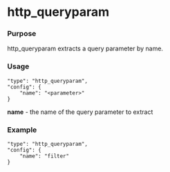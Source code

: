 # http\_queryparam

### Purpose

http\_queryparam extracts a query parameter by name.

### Usage

```
"type": "http_queryparam",
"config": {
    "name": "<parameter>"
}
```

**name** - the name of the query parameter to extract

### Example

```
"type": "http_queryparam",
"config": {
    "name": "filter"
}
```

